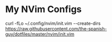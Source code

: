 # My NVim Configs

curl -fLo ~/.config/nvim/init.vim --create-dirs \
    https://raw.githubusercontent.com/the-spanish-guy/dotfiles/master/nvim/init.vim
